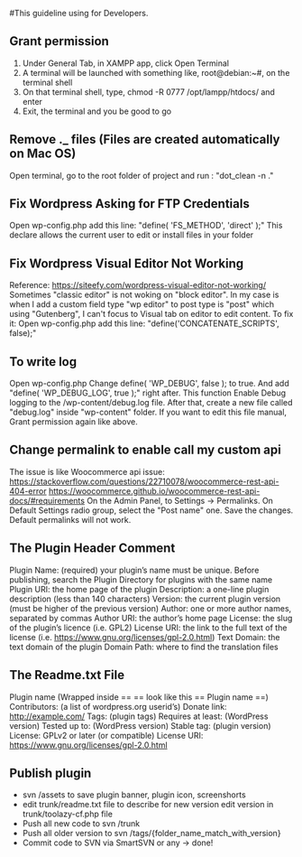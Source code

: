 #This guideline using for Developers.
## Grant permission
1. Under General Tab, in XAMPP app, click Open Terminal
2. A terminal will be launched with something like, root@debian:~#, on the terminal shell
3. On that terminal shell, type, chmod -R 0777  /opt/lampp/htdocs/ and enter
4. Exit, the terminal and you be good to go

## Remove ._ files (Files are created automatically on Mac OS)
Open terminal, go to the root folder of project and run : "dot_clean -n ."

## Fix Wordpress Asking for FTP Credentials
Open wp-config.php add this line: "define( 'FS_METHOD', 'direct' );"
This declare allows the current user to edit or install files in your folder

## Fix Wordpress Visual Editor Not Working
Reference: https://siteefy.com/wordpress-visual-editor-not-working/
Sometimes "classic editor" is not woking on "block editor". In my case is when I add a custom field type "wp editor" to post type is "post" which using "Gutenberg", I can't focus to Visual tab on editor to edit content.
To fix it:
Open wp-config.php add this line: "define('CONCATENATE_SCRIPTS', false);"

## To write log
Open wp-config.php 
Change define( 'WP_DEBUG', false ); to true.
And add "define( 'WP_DEBUG_LOG', true );" right after.
This function Enable Debug logging to the /wp-content/debug.log file.
After that, create a new file called "debug.log" inside "wp-content" folder.
If you want to edit this file manual, Grant permission again like above.

## Change permalink to enable call my custom api
The issue is like Woocommerce api issue: 
https://stackoverflow.com/questions/22710078/woocommerce-rest-api-404-error
https://woocommerce.github.io/woocommerce-rest-api-docs/#requirements
On the Admin Panel, to Settings -> Permalinks. On Default Settings radio group, select the "Post name" one. Save the changes. Default permalinks will not work.

## The Plugin Header Comment 
Plugin Name: (required) your plugin’s name must be unique. Before publishing, search the Plugin Directory for plugins with the same name
Plugin URI: the home page of the plugin
Description: a one-line plugin description (less than 140 characters)
Version: the current plugin version (must be higher of the previous version)
Author: one or more author names, separated by commas
Author URI: the author’s home page
License: the slug of the plugin’s licence (i.e. GPL2)
License URI: the link to the full text of the license (i.e. https://www.gnu.org/licenses/gpl-2.0.html)
Text Domain: the text domain of the plugin
Domain Path: where to find the translation files

## The Readme.txt File
Plugin name (Wrapped inside == == look like this == Plugin name ==)
Contributors: (a list of wordpress.org userid’s)
Donate link: http://example.com/
Tags: (plugin tags)
Requires at least: (WordPress version)
Tested up to: (WordPress version)
Stable tag: (plugin version)
License: GPLv2 or later (or compatible)
License URI: https://www.gnu.org/licenses/gpl-2.0.html

## Publish plugin
- svn /assets to save plugin banner, plugin icon, screenshorts
- edit trunk/readme.txt file to describe for new version
  edit version in trunk/toolazy-cf.php file 
- Push all new code to svn /trunk
- Push all older version to svn /tags/{folder_name_match_with_version}
- Commit code to SVN via SmartSVN or any -> done!